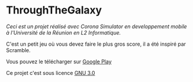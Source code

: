 # ThroughTheGalaxy
*Ceci est un projet réalisé avec Corona Simulator en developpement mobile à l'Université de la Réunion en L2 Informatique.*

C'est un petit jeu où vous devez faire le plus gros score, il a été inspiré par Scramble.

Vous pouvez le télécharger sur [Google Play](https://play.google.com/store/apps/details?id=com.jiceedev.Through_the_galaxy)

Ce projet c'est sous licence [GNU 3.0](https://github.com/Roncarlos/ThroughTheGalaxy/blob/master/LICENSE)

